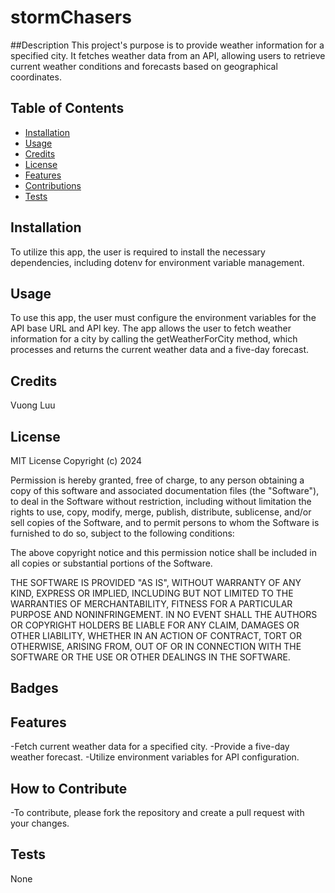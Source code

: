 # stormChasers

##Description
This project's purpose is to provide weather information for a specified city. It fetches weather data from an API, allowing users to retrieve current weather conditions and forecasts based on geographical coordinates.

## Table of Contents
- [Installation](#installation)
- [Usage](#usage)
- [Credits](#credits)
- [License](#license)
- [Features](#features)
- [Contributions](#contribute)
- [Tests](#tests)

## Installation

To utilize this app, the user is required to install the necessary dependencies, including dotenv for environment variable management.

## Usage

To use this app, the user must configure the environment variables for the API base URL and API key. The app allows the user to fetch weather information for a city by calling the getWeatherForCity method, which processes and returns the current weather data and a five-day forecast.

## Credits
Vuong Luu

## License

MIT License
Copyright (c) 2024

Permission is hereby granted, free of charge, to any person obtaining a copy of this software and associated documentation files (the "Software"), to deal in the Software without restriction, including without limitation the rights to use, copy, modify, merge, publish, distribute, sublicense, and/or sell copies of the Software, and to permit persons to whom the Software is furnished to do so, subject to the following conditions:

The above copyright notice and this permission notice shall be included in all copies or substantial portions of the Software.

THE SOFTWARE IS PROVIDED "AS IS", WITHOUT WARRANTY OF ANY KIND, EXPRESS OR IMPLIED, INCLUDING BUT NOT LIMITED TO THE WARRANTIES OF MERCHANTABILITY, FITNESS FOR A PARTICULAR PURPOSE AND NONINFRINGEMENT. IN NO EVENT SHALL THE AUTHORS OR COPYRIGHT HOLDERS BE LIABLE FOR ANY CLAIM, DAMAGES OR OTHER LIABILITY, WHETHER IN AN ACTION OF CONTRACT, TORT OR OTHERWISE, ARISING FROM, OUT OF OR IN CONNECTION WITH THE SOFTWARE OR THE USE OR OTHER DEALINGS IN THE SOFTWARE.

## Badges


## Features
-Fetch current weather data for a specified city.
-Provide a five-day weather forecast.
-Utilize environment variables for API configuration.

## How to Contribute
-To contribute, please fork the repository and create a pull request with your changes.

## Tests 
None
